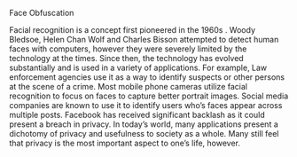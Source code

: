 Face Obfuscation

Facial recognition is a concept first pioneered in the 1960s . Woody
Bledsoe, Helen Chan Wolf and Charles Bisson attempted to detect
human faces with computers, however they were severely limited
by the technology at the times. Since then, the technology has
evolved substantially and is used in a variety of applications. For
example,
Law enforcement agencies use it as a way to identify suspects or
other persons at the scene of a crime. Most mobile phone cameras
utilize facial recognition to focus on faces to capture better portrait
images. Social media companies are known to use it to identify users
who’s faces appear across multiple posts. Facebook has received
significant backlash as it could present a breach in privacy.
In today’s world, many applications present a dichotomy of
privacy and usefulness to society as a whole. Many still feel that
privacy is the most important aspect to one’s life, however.
